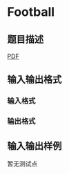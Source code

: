 # Football

## 题目描述

[problemUrl]: https://uva.onlinejudge.org/index.php?option=com_onlinejudge&Itemid=8&category=246&page=show_problem&problem=3573

[PDF](https://uva.onlinejudge.org/external/11/p1132.pdf)

## 输入输出格式

### 输入格式

### 输出格式

## 输入输出样例

暂无测试点

